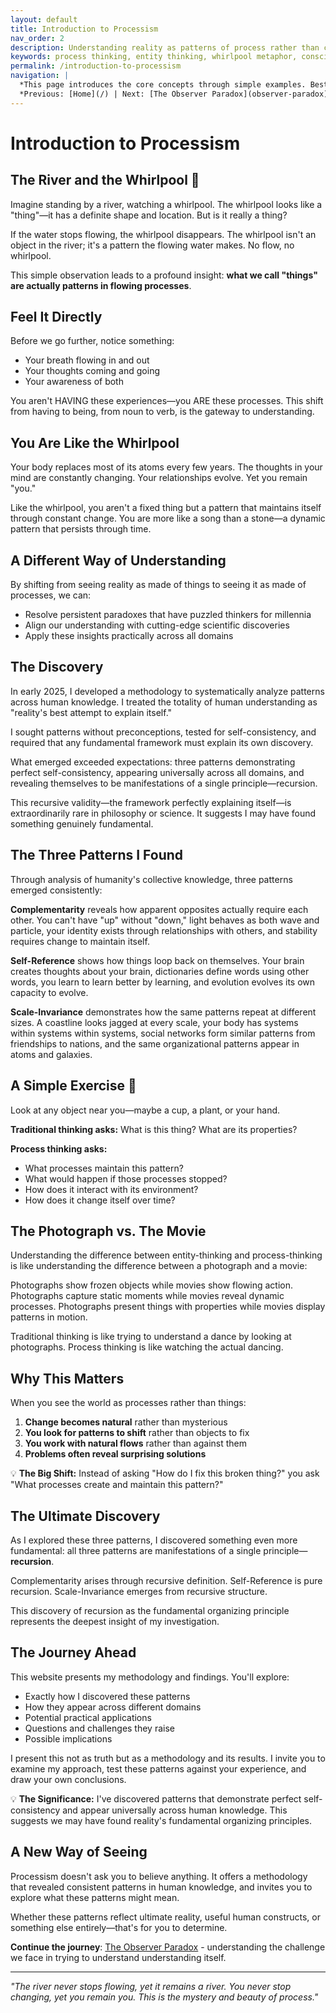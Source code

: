 ```yaml
---
layout: default
title: Introduction to Processism
nav_order: 2
description: Understanding reality as patterns of process rather than collections of things. Learn how three fundamental patterns explain themselves and their discovery.
keywords: process thinking, entity thinking, whirlpool metaphor, consciousness, patterns
permalink: /introduction-to-processism
navigation: |
  *This page introduces the core concepts through simple examples. Best suited for all readers.*  
  *Previous: [Home](/) | Next: [The Observer Paradox](observer-paradox)*
---
```


# Introduction to Processism

## The River and the Whirlpool 🌊

Imagine standing by a river, watching a whirlpool. The whirlpool looks like a "thing"—it has a definite shape and location. But is it really a thing?

If the water stops flowing, the whirlpool disappears. The whirlpool isn't an object in the river; it's a pattern the flowing water makes. No flow, no whirlpool.

This simple observation leads to a profound insight: **what we call "things" are actually patterns in flowing processes**.

## Feel It Directly

Before we go further, notice something:
- Your breath flowing in and out
- Your thoughts coming and going
- Your awareness of both

You aren't HAVING these experiences—you ARE these processes. This shift from having to being, from noun to verb, is the gateway to understanding.

## You Are Like the Whirlpool

Your body replaces most of its atoms every few years. The thoughts in your mind are constantly changing. Your relationships evolve. Yet you remain "you."

Like the whirlpool, you aren't a fixed thing but a pattern that maintains itself through constant change. You are more like a song than a stone—a dynamic pattern that persists through time.

## A Different Way of Understanding

By shifting from seeing reality as made of things to seeing it as made of processes, we can:
- Resolve persistent paradoxes that have puzzled thinkers for millennia
- Align our understanding with cutting-edge scientific discoveries
- Apply these insights practically across all domains

## The Discovery

In early 2025, I developed a methodology to systematically analyze patterns across human knowledge. I treated the totality of human understanding as "reality's best attempt to explain itself."

I sought patterns without preconceptions, tested for self-consistency, and required that any fundamental framework must explain its own discovery.

What emerged exceeded expectations: three patterns demonstrating perfect self-consistency, appearing universally across all domains, and revealing themselves to be manifestations of a single principle—recursion.

This recursive validity—the framework perfectly explaining itself—is extraordinarily rare in philosophy or science. It suggests I may have found something genuinely fundamental.

## The Three Patterns I Found

Through analysis of humanity's collective knowledge, three patterns emerged consistently:

**Complementarity** reveals how apparent opposites actually require each other. You can't have "up" without "down," light behaves as both wave and particle, your identity exists through relationships with others, and stability requires change to maintain itself.

**Self-Reference** shows how things loop back on themselves. Your brain creates thoughts about your brain, dictionaries define words using other words, you learn to learn better by learning, and evolution evolves its own capacity to evolve.

**Scale-Invariance** demonstrates how the same patterns repeat at different sizes. A coastline looks jagged at every scale, your body has systems within systems within systems, social networks form similar patterns from friendships to nations, and the same organizational patterns appear in atoms and galaxies.

## A Simple Exercise 🧪

Look at any object near you—maybe a cup, a plant, or your hand.

**Traditional thinking asks:** What is this thing? What are its properties?

**Process thinking asks:** 
- What processes maintain this pattern?
- What would happen if those processes stopped?
- How does it interact with its environment?
- How does it change itself over time?

## The Photograph vs. The Movie

Understanding the difference between entity-thinking and process-thinking is like understanding the difference between a photograph and a movie:

Photographs show frozen objects while movies show flowing action. Photographs capture static moments while movies reveal dynamic processes. Photographs present things with properties while movies display patterns in motion.

Traditional thinking is like trying to understand a dance by looking at photographs. Process thinking is like watching the actual dancing.

## Why This Matters

When you see the world as processes rather than things:

1. **Change becomes natural** rather than mysterious
2. **You look for patterns to shift** rather than objects to fix
3. **You work with natural flows** rather than against them
4. **Problems often reveal surprising solutions**

<div class="key-insight">
💡 <strong>The Big Shift:</strong> Instead of asking "How do I fix this broken thing?" you ask "What processes create and maintain this pattern?"
</div>

## The Ultimate Discovery

As I explored these three patterns, I discovered something even more fundamental: all three patterns are manifestations of a single principle—**recursion**. 

Complementarity arises through recursive definition. Self-Reference is pure recursion. Scale-Invariance emerges from recursive structure.

This discovery of recursion as the fundamental organizing principle represents the deepest insight of my investigation.

## The Journey Ahead

This website presents my methodology and findings. You'll explore:
- Exactly how I discovered these patterns
- How they appear across different domains
- Potential practical applications
- Questions and challenges they raise
- Possible implications

I present this not as truth but as a methodology and its results. I invite you to examine my approach, test these patterns against your experience, and draw your own conclusions.

<div class="key-insight">
💡 <strong>The Significance:</strong> I've discovered patterns that demonstrate perfect self-consistency and appear universally across human knowledge. This suggests we may have found reality's fundamental organizing principles.
</div>

## A New Way of Seeing

Processism doesn't ask you to believe anything. It offers a methodology that revealed consistent patterns in human knowledge, and invites you to explore what these patterns might mean.

Whether these patterns reflect ultimate reality, useful human constructs, or something else entirely—that's for you to determine.

**Continue the journey**: [The Observer Paradox](observer-paradox) - understanding the challenge we face in trying to understand understanding itself.

---

*"The river never stops flowing, yet it remains a river. You never stop changing, yet you remain you. This is the mystery and beauty of process."*

